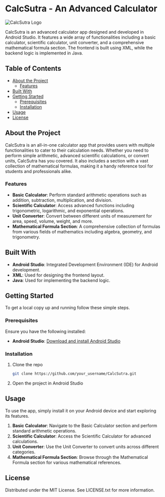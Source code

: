 
# CalcSutra - An Advanced Calculator
![CalcSutra Logo]("https://drive.google.com/file/d/12oPbw3--695vtGE0tF8vE5-H2PDMoA_3/view?usp=sharing")

CalcSutra is an advanced calculator app designed and developed in Android Studio. It features a wide array of functionalities including a basic calculator, scientific calculator, unit converter, and a comprehensive mathematical formula section. The frontend is built using XML, while the backend logic is implemented in Java.

## Table of Contents

- [About the Project](#about-the-project)
  - [Features](#features)
- [Built With](#built-with)
- [Getting Started](#getting-started)
  - [Prerequisites](#prerequisites)
  - [Installation](#installation)
- [Usage](#usage)
- [License](#license)

## About the Project

CalcSutra is an all-in-one calculator app that provides users with multiple functionalities to cater to their calculation needs. Whether you need to perform simple arithmetic, advanced scientific calculations, or convert units, CalcSutra has you covered. It also includes a section with a vast collection of mathematical formulas, making it a handy reference tool for students and professionals alike.

### Features

- **Basic Calculator**: Perform standard arithmetic operations such as addition, subtraction, multiplication, and division.
- **Scientific Calculator**: Access advanced functions including trigonometric, logarithmic, and exponential operations.
- **Unit Converter**: Convert between different units of measurement for area, speed, volume, weight, and more.
- **Mathematical Formula Section**: A comprehensive collection of formulas from various fields of mathematics including algebra, geometry, and trigonometry.

## Built With

- **Android Studio**: Integrated Development Environment (IDE) for Android development.
- **XML**: Used for designing the frontend layout.
- **Java**: Used for implementing the backend logic.

## Getting Started

To get a local copy up and running follow these simple steps.

### Prerequisites

Ensure you have the following installed:

- **Android Studio**: [Download and install Android Studio](https://developer.android.com/studio)

### Installation

1. Clone the repo
   ```sh
   git clone https://github.com/your_username/CalcSutra.git
   
2. Open the project in Android Studio
   
## Usage
To use the app, simply install it on your Android device and start exploring its features.

1. **Basic Calculator**: Navigate to the Basic Calculator section and perform standard arithmetic operations.
2. **Scientific Calculator**: Access the Scientific Calculator for advanced calculations.
3. **Unit Converter**: Use the Unit Converter to convert units across different categories.
4. **Mathematical Formula Section**: Browse through the Mathematical Formula section for various mathematical references.

## License
Distributed under the MIT License. See LICENSE.txt for more information.

